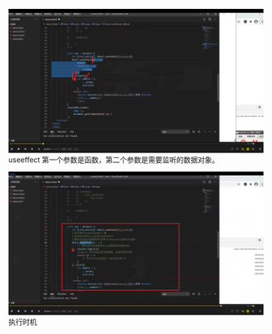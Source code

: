 ![](./img/2022-02-11-09-13-17.png)  
useeffect 第一个参数是函数，第二个参数是需要监听的数据对象。

![](./img/2022-02-11-09-20-52.png)  
执行时机
